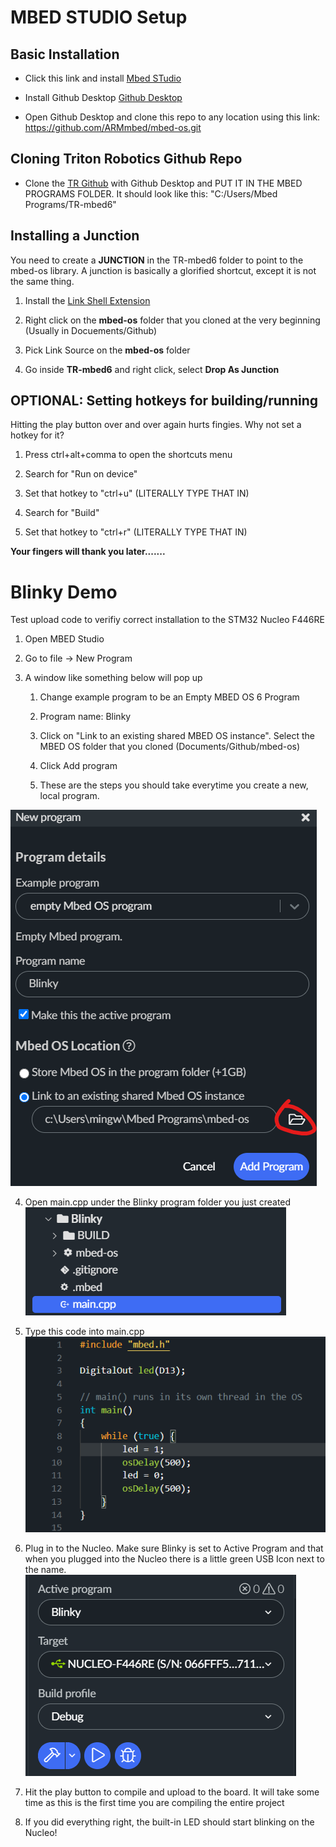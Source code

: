 # MBED STUDIO Setup

## Basic Installation

- Click this link and install [Mbed STudio](https://os.mbed.com/studio/)

- Install Github Desktop [Github Desktop](https://desktop.github.com/)

- Open Github Desktop and clone this repo to any location using this link: https://github.com/ARMmbed/mbed-os.git

## Cloning Triton Robotics Github Repo

- Clone the [TR Github](https://github.com/Triton-Robotics/TR-mbed6) with Github Desktop and PUT IT IN THE MBED PROGRAMS FOLDER. It should look like this: "C:/Users/Mbed Programs/TR-mbed6" 

## Installing a Junction

You need to create a **JUNCTION** in the TR-mbed6 folder to point to the mbed-os library. A junction is basically a glorified shortcut, except it is not the same thing.

1. Install the [Link Shell Extension](https://download.cnet.com/Link-Shell-Extension-64-bit/3000-2248_4-75213087.html)

2. Right click on the **mbed-os** folder that you cloned at the very beginning (Usually in Docuements/Github)

3. Pick Link Source on the **mbed-os** folder

4. Go inside **TR-mbed6** and right click, select **Drop As Junction**

## OPTIONAL: Setting hotkeys for building/running

Hitting the play button over and over again hurts fingies. Why not set a hotkey for it? 

1) Press ctrl+alt+comma to open the shortcuts menu

2) Search for "Run on device" 

3) Set that hotkey to "ctrl+u" (LITERALLY TYPE THAT IN)

4) Search for "Build"

5) Set that hotkey to "ctrl+r" (LITERALLY TYPE THAT IN)

**Your fingers will thank you later.......**

# Blinky Demo

Test upload code to verifiy correct installation to the STM32 Nucleo F446RE

1) Open MBED Studio

2) Go to file -> New Program

3) A window like something below will pop up
   
   1) Change example program to be an Empty MBED OS 6 Program   
   
   2) Program name: Blinky
   
   3) Click on "Link to an existing shared MBED OS instance". Select the MBED OS folder that you cloned (Documents/Github/mbed-os)
   
   4) Click Add program
   
   5) These are the steps you should take everytime you create a new, local program.
   
![](assets/2022-04-09-16-37-36-image.png)

4) Open main.cpp under the Blinky program folder you just created
![](assets/2022-04-09-16-42-55-image.png)

5) Type this code into main.cpp
![](assets/2022-04-09-16-43-56-image.png)

6) Plug in to the Nucleo. Make sure Blinky is set to Active Program and that when you plugged into the Nucleo there is a little green USB Icon next to the name.
![](assets/2022-04-09-16-46-26-image.png)

7) Hit the play button to compile and upload to the board. It will take some time as this is the first time you are compiling the entire project

8) If you did everything right, the built-in LED should start blinking on the Nucleo!